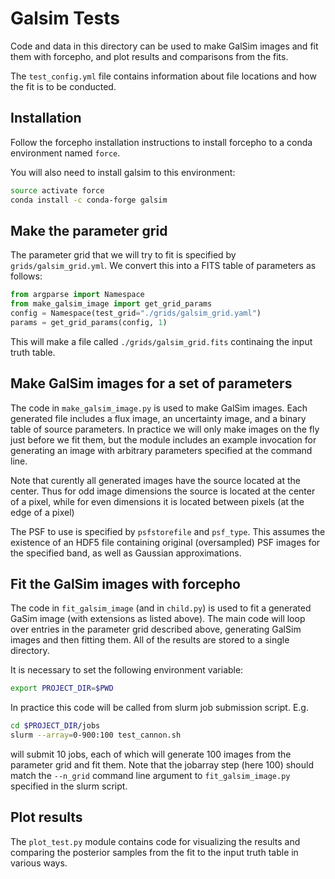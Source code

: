 # Galsim Tests

Code and data in this directory can be used to make GalSim images and fit them
with forcepho, and plot results and comparisons from the fits.

The `test_config.yml` file contains information about file locations and how the
fit is to be conducted.

## Installation

Follow the forcepho installation instructions to install forcepho to a conda
environment named `force`.

You will also need to install galsim to this environment:

```sh
source activate force
conda install -c conda-forge galsim
```

## Make the parameter grid

The parameter grid that we will try to fit is specified by `grids/galsim_grid.yml`.
We convert this into a FITS table of parameters as follows:

```python
from argparse import Namespace
from make_galsim_image import get_grid_params
config = Namespace(test_grid="./grids/galsim_grid.yaml")
params = get_grid_params(config, 1)
```

This will make a file called `./grids/galsim_grid.fits` continaing the input truth
table.

## Make GalSim images for a set of parameters

The code in `make_galsim_image.py` is used to make GalSim images.  Each
generated file includes a flux image, an uncertainty image, and a binary table
of source parameters.  In practice we will only make images on the fly just
before we fit them, but the module includes an example invocation for generating
an image with arbitrary parameters specified at the command line.

Note that curently all generated images have the source located at the center.
Thus for odd image dimensions the source is located at the center of a pixel,
while for even dimensions it is located between pixels (at the edge of a pixel)

The PSF to use is specified by `psfstorefile` and `psf_type`.  This assumes the
existence of an HDF5 file containing original (oversampled) PSF images for the
specified band, as well as Gaussian approximations.

## Fit the GalSim images with forcepho

The code in `fit_galsim_image` (and in `child.py`) is used to fit a generated
GaSim image (with extensions as listed above).  The main code will loop over
entries in the parameter grid described above, generating GalSim images and then
fitting them.  All of the results are stored to a single directory.

It is necessary to set the following environment variable:

```sh
export PROJECT_DIR=$PWD
```

In practice this code will be called from slurm job submission script.  E.g.

```sh
cd $PROJECT_DIR/jobs
slurm --array=0-900:100 test_cannon.sh
```

will submit 10 jobs, each of which will generate 100 images from the parameter
grid and fit them.  Note that the jobarray step (here 100) should match the
`--n_grid` command line argument to `fit_galsim_image.py` specified in the slurm
script.

## Plot results

The `plot_test.py` module contains code for visualizing the results and
comparing the posterior samples from the fit to the input truth table in various
ways.